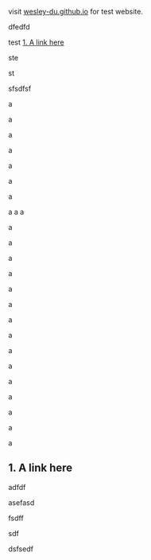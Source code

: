 visit [wesley-du.github.io](https://wesley-du.github.io) for test website.


dfedfd

test [1. A link here](#1\.-A-link-here)

ste

st

sfsdfsf

a

a

a

a

a

a

a

a
a
a

a

a

a

a

a

a

a


a


a

a

a

a

a

a

a
## 1. A link here

adfdf

asefasd

fsdff

sdf

dsfsedf
